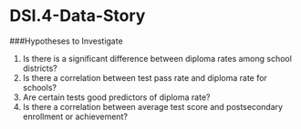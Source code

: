 # DSI.4-Data-Story

###Hypotheses to Investigate
1. Is there is a significant difference between diploma rates among school districts?
2. Is there a correlation between test pass rate and diploma rate for schools?
3. Are certain tests good predictors of diploma rate?
4. Is there a correlation between average test score and postsecondary enrollment or achievement?
